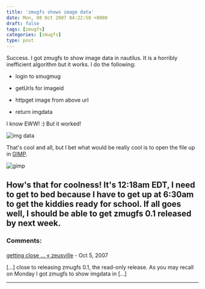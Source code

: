 ```yaml
---
title: 'zmugfs shows image data'
date: Mon, 08 Oct 2007 04:22:58 +0000
draft: false
tags: [zmugfs]
categories: [zmugfs]
type: post
---
```


Success. I got zmugfs to show image data in nautilus. It is a horribly inefficient algorithm but it works. I do the following:

*   login to smugmug

*   getUrls for imageid

*   httpget image from above url

*   return imgdata

I know EWW! :) But it worked!

![img data](http://zeusville.files.wordpress.com/2007/10/zmugfs_imgdata.png)

That's cool and all, but I bet what would be really cool is to open the file up in [GIMP](http://www.gimp.org).

![gimp](http://zeusville.files.wordpress.com/2007/10/zmugfs_gimp.png)

How's that for coolness! It's 12:18am EDT, I need to get to bed because I have to get up at 6:30am to get the kiddies ready for school. If all goes well, I should be able to get zmugfs 0.1 released by next week.
---
### Comments:
####
[getting close &#8230; &laquo; zeusville](http://zeusville.wordpress.com/2007/10/12/getting-close/ "") - <time datetime="2007-10-12 00:32:05">Oct 5, 2007</time>

\[...\] close to releasing zmugfs 0.1, the read-only release. As you may recall on Monday I got zmugfs to show imgdata in \[...\]
<hr />
